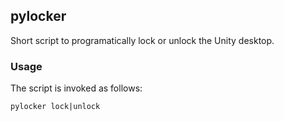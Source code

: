 ## pylocker

Short script to programatically lock or unlock the Unity desktop.

### Usage

The script is invoked as follows:

    pylocker lock|unlock
